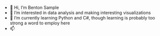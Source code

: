 - 👋 Hi, I’m Benton Sample
- 👀 I’m interested in data analysis and making interesting visualizations
- 🌱 I’m currently learning Python and C#, though learning is probably too strong a word to employ here
- 📫


